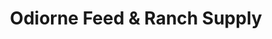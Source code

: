 ---
title: "Odiorne Feed & Ranch Supply"
url: /johnson-city/odiorne-feed-und-ranch-supply/
shop: Dorfladen
---